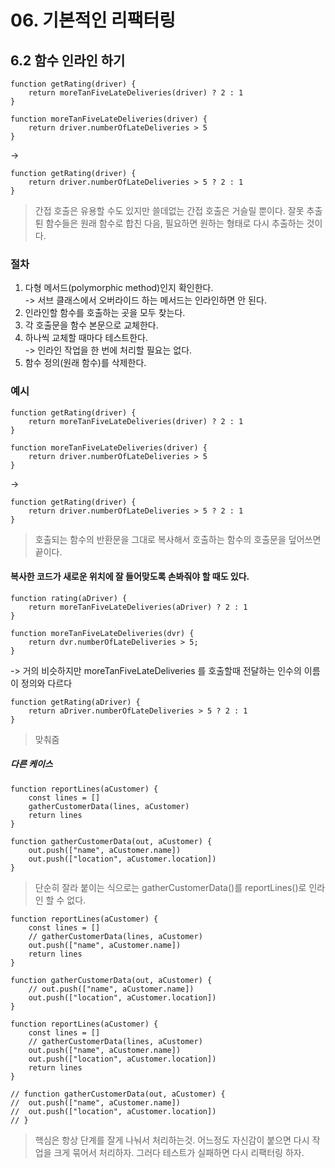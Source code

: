 # 06. 기본적인 리팩터링

## 6.2 함수 인라인 하기

```JS
function getRating(driver) {
	return moreTanFiveLateDeliveries(driver) ? 2 : 1
}

function moreTanFiveLateDeliveries(driver) {
	return driver.numberOfLateDeliveries > 5
}
```
-> 
```JS
function getRating(driver) {
	return driver.numberOfLateDeliveries > 5 ? 2 : 1
}
```
> 간접 호출은 유용할 수도 있지만 쓸데없는 간접 호출은 거슬릴 뿐이다. 잘못 추출퇸 함수들은 원래 함수로 합친 다음, 필요하면 원하는 형태로 다시 추출하는 것이다.

### 절차
 1. 다형 메서드(polymorphic method)인지 확인한다.  
   -> 서브 클래스에서 오버라이드 하는 메서드는 인라인하면 안 된다.
 2. 인라인할 함수를 호출하는 곳을 모두 찾는다.
 3. 각 호출문을 함수 본문으로 교체한다.
 4. 하나씩 교체할 때마다 테스트한다.  
   -> 인라인 작업을 한 번에 처리할 필요는 없다. 
 5. 함수 정의(원래 함수)를 삭제한다.

### 예시

```JS
function getRating(driver) {
	return moreTanFiveLateDeliveries(driver) ? 2 : 1
}

function moreTanFiveLateDeliveries(driver) {
	return driver.numberOfLateDeliveries > 5
}
```
-> 
```JS
function getRating(driver) {
	return driver.numberOfLateDeliveries > 5 ? 2 : 1
}
```
> 호출되는 함수의 반환문을 그대로 복사해서 호출하는 함수의 호출문을 덮어쓰면 끝이다.

#### 복사한 코드가 새로운 위치에 잘 들어맞도록 손봐줘야 할 때도 있다.
```JS
function rating(aDriver) {
	return moreTanFiveLateDeliveries(aDriver) ? 2 : 1
}

function moreTanFiveLateDeliveries(dvr) {
	return dvr.numberOfLateDeliveries > 5;
}
```
-> 거의 비슷하지만 moreTanFiveLateDeliveries 를 호출할때 전달하는 인수의 이름이 정의와 다르다

```JS
function getRating(aDriver) {
	return aDriver.numberOfLateDeliveries > 5 ? 2 : 1
}
```
> 맞춰줌

##### 다른 케이스
```JS
function reportLines(aCustomer) {
	const lines = []
	gatherCustomerData(lines, aCustomer)
	return lines
}

function gatherCustomerData(out, aCustomer) {
	out.push(["name", aCustomer.name])
	out.push(["location", aCustomer.location])
}
```
> 단순히 잘라 붙이는 식으로는 gatherCustomerData()를 reportLines()로 인라인 할 수 없다.

```JS
function reportLines(aCustomer) {
	const lines = []
	// gatherCustomerData(lines, aCustomer)
	out.push(["name", aCustomer.name])
	return lines
}

function gatherCustomerData(out, aCustomer) {
	// out.push(["name", aCustomer.name])
	out.push(["location", aCustomer.location])
}
```

```JS
function reportLines(aCustomer) {
	const lines = []
	// gatherCustomerData(lines, aCustomer)
	out.push(["name", aCustomer.name])
	out.push(["location", aCustomer.location])
	return lines
}

// function gatherCustomerData(out, aCustomer) {
// 	out.push(["name", aCustomer.name])
// 	out.push(["location", aCustomer.location])
// }
```
> 핵심은 항상 단계를 잘게 나눠서 처리하는것. 어느정도 자신감이 붙으면 다시 작업을 크게 묶어서 처리하자. 그러다 테스트가 실패하면 다시 리팩터링 하자.
























